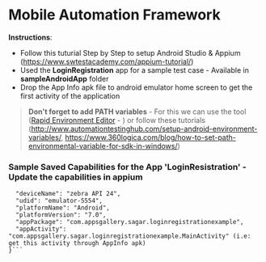 # Mobile Automation Framework

**Instructions**:
- Follow this tuturial Step by Step to setup Android Studio & Appium (https://www.swtestacademy.com/appium-tutorial/)
- Used the **LoginRegistration** app for a sample test case - Available in **sampleAndroidApp** folder
- Drop the App Info apk file to android emulator home screen to get the first activity of the application
> **Don't forget to add PATH variables** - For this we can use the tool ([Rapid Environment Editor](https://www.rapidee.com/en/download) - ) or follow these tutorials (http://www.automationtestinghub.com/setup-android-environment-variables/, https://www.360logica.com/blog/how-to-set-path-environmental-variable-for-sdk-in-windows/)

### Sample Saved Capabilities for the App 'LoginResistration' -Update the capabilities in appium

```{
  "deviceName": "zebra API 24",
  "udid": "emulator-5554",
  "platformName": "Android",
  "platformVersion": "7.0",
  "appPackage": "com.appsgallery.sagar.loginregistrationexample",
  "appActivity": "com.appsgallery.sagar.loginregistrationexample.MainActivity" (i.e: get this activity through AppInfo apk)
}```
